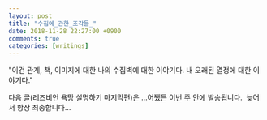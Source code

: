 ```yaml
---
layout: post
title: "수집에_관한_조각들_"
date: 2018-11-28 22:27:00 +0900
comments: true 
categories: [writings] 
---
```


"이건 관계, 책, 이미지에 대한 나의 수집벽에 대한 이야기다. 내 오래된 열정에 대한 이야기다." 

다음 글(레즈비언 욕망 설명하기 마지막편)은 ...어쨌든 이번 주 안에 발송됩니다. 
늦어서 항상 죄송합니다...


